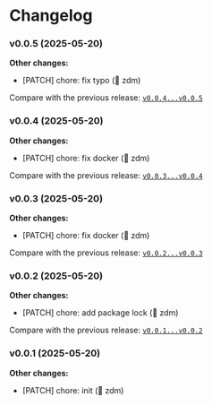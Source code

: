 # Changelog

### v0.0.5 (2025-05-20)

**Other changes:**

- \[PATCH] chore: fix typo (👬 zdm)

Compare with the previous release: [`v0.0.4...v0.0.5`](https://github.com/zerocluster/whisper/compare/v0.0.4...v0.0.5)

### v0.0.4 (2025-05-20)

**Other changes:**

- \[PATCH] chore: fix docker (👬 zdm)

Compare with the previous release: [`v0.0.3...v0.0.4`](https://github.com/zerocluster/whisper/compare/v0.0.3...v0.0.4)

### v0.0.3 (2025-05-20)

**Other changes:**

- \[PATCH] chore: fix docker (👬 zdm)

Compare with the previous release: [`v0.0.2...v0.0.3`](https://github.com/zerocluster/whisper/compare/v0.0.2...v0.0.3)

### v0.0.2 (2025-05-20)

**Other changes:**

- \[PATCH] chore: add package lock (👬 zdm)

Compare with the previous release: [`v0.0.1...v0.0.2`](https://github.com/zerocluster/whisper/compare/v0.0.1...v0.0.2)

### v0.0.1 (2025-05-20)

**Other changes:**

- \[PATCH] chore: init (👬 zdm)
